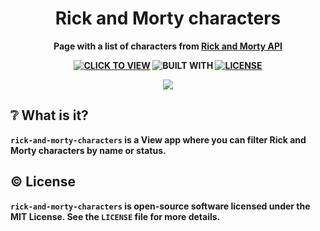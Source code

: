 <div align='center'>
<h1><b>Rick and Morty characters</h1>
<p>Page with a list of characters from <a href="https://rickandmortyapi.com/">Rick and Morty API</a></p>

[![CLICK TO VIEW](https://img.shields.io/badge/CLICK%20TO%20VIEW-bec8ac)](https://rick-and-morty-characters-mi1sh.vercel.app/)
![BUILT WITH](https://img.shields.io/badge/BUILT%20WITH-Vue-bec8ac)
[![LICENSE](https://img.shields.io/github/license/mi1sh/mi1sh-portfolio-template?color=bec8ac)](https://github.com/mi1sh/rick-and-morty-characters/blob/main/LICENSE)
  
<img src="https://github.com/mi1sh/rick-and-morty-characters/assets/106558234/d8025ffa-c55f-445e-8df6-0e3b3d94396c"/>
</div>

## ❔ What is it?

`rick-and-morty-characters` is a View app where you can filter Rick and Morty characters by name or status.

## ©️ License

`rick-and-morty-characters` is open-source software licensed under the MIT License. See the `LICENSE` file for more details.
